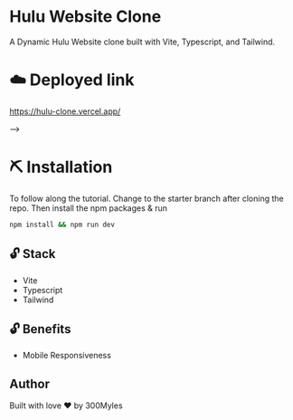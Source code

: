 # Hulu Website Clone
A Dynamic Hulu Website clone built with Vite, Typescript, and Tailwind.

# ☁️ Deployed link
https://hulu-clone.vercel.app/

 -->

# ⛏️ Installation
To follow along the tutorial. Change to the starter branch  after cloning the repo.
Then install the npm packages & run
```bash
npm install && npm run dev
```


## 🔓 Stack
- Vite
- Typescript
- Tailwind

## 🔓 Benefits
- Mobile Responsiveness

## Author
Built with love ❤️ by 300Myles


